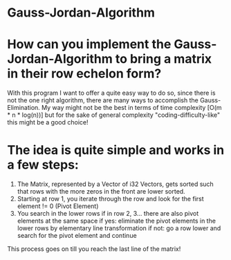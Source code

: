 # Gauss-Jordan-Algorithm

# How can you implement the Gauss-Jordan-Algorithm to bring a matrix in their row echelon form?

With this program I want to offer a quite easy way to do so, since there is not the one right algorithm,
there are many ways to accomplish the Gauss-Elimination. My way might not be the best in terms of time complexity
[O(m * n * log(n))] but for the sake of general complexity "coding-difficulty-like" this might be a good choice!

# The idea is quite simple and works in a few steps:
1. The Matrix, represented by a Vector of i32 Vectors, gets sorted such that rows with the more zeros in
the front are lower sorted.
2. Starting at row 1, you iterate through the row and look for the first element != 0 (Pivot Element)
3. You search in the lower rows if in row 2, 3... there are also pivot elements at the same space
if yes: eliminate the pivot elements in the lower rows by elementary line transformation
if not: go a row lower and search for the pivot element and continue

This process goes on till you reach the last line of the matrix!
